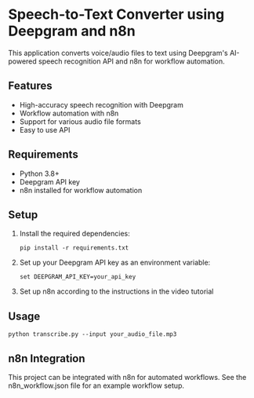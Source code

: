 # Speech-to-Text Converter using Deepgram and n8n

This application converts voice/audio files to text using Deepgram's AI-powered speech recognition API and n8n for workflow automation.

## Features
- High-accuracy speech recognition with Deepgram
- Workflow automation with n8n
- Support for various audio file formats
- Easy to use API

## Requirements
- Python 3.8+
- Deepgram API key
- n8n installed for workflow automation

## Setup
1. Install the required dependencies:
   ```
   pip install -r requirements.txt
   ```
2. Set up your Deepgram API key as an environment variable:
   ```
   set DEEPGRAM_API_KEY=your_api_key
   ```
3. Set up n8n according to the instructions in the video tutorial

## Usage
```
python transcribe.py --input your_audio_file.mp3
```

## n8n Integration
This project can be integrated with n8n for automated workflows. See the n8n_workflow.json file for an example workflow setup.
